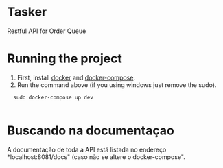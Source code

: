 # Tasker

Restful API for Order Queue


# Running the project

1) First, install [docker](https://www.docker.com/) and [docker-compose](https://docs.docker.com/compose/).
2) Run the command above (if you using windows just remove the sudo).

```
  sudo docker-compose up dev
  
```

# Buscando na documentaçao

A documentação de toda a API está listada no endereço *localhost:8081/docs" (caso não se altere o docker-compose".
